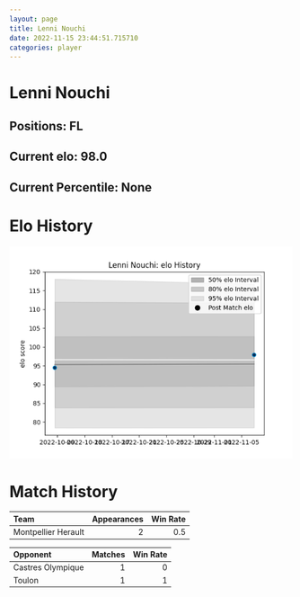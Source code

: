 ```yaml
---  
layout: page  
title: Lenni Nouchi  
date: 2022-11-15 23:44:51.715710  
categories: player  
---
```

# Lenni Nouchi

## Positions: FL

## Current elo: 98.0

## Current Percentile: None

# Elo History


![elo history](history_LenniNouchi.png)
# Match History


| Team                |   Appearances |   Win Rate |
|:--------------------|--------------:|-----------:|
| Montpellier Herault |             2 |        0.5 |

| Opponent          |   Matches |   Win Rate |
|:------------------|----------:|-----------:|
| Castres Olympique |         1 |          0 |
| Toulon            |         1 |          1 |